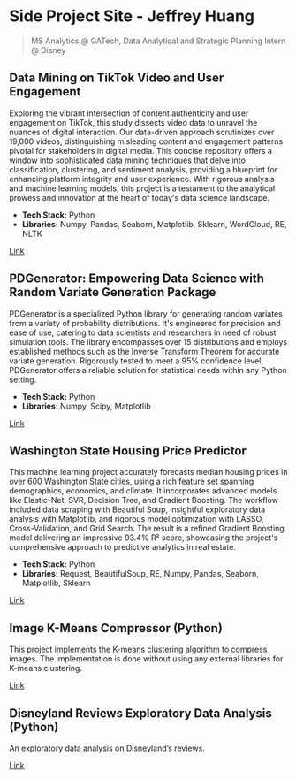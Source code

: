 # Side Project Site - Jeffrey Huang
> MS Analytics @ GATech, Data Analytical and Strategic Planning Intern @ Disney

## Data Mining on TikTok Video and User Engagement

Exploring the vibrant intersection of content authenticity and user engagement on TikTok, this study dissects video data to unravel the nuances of digital interaction. Our data-driven approach scrutinizes over 19,000 videos, distinguishing misleading content and engagement patterns pivotal for stakeholders in digital media. This concise repository offers a window into sophisticated data mining techniques that delve into classification, clustering, and sentiment analysis, providing a blueprint for enhancing platform integrity and user experience. With rigorous analysis and machine learning models, this project is a testament to the analytical prowess and innovation at the heart of today's data science landscape.

- **Tech Stack:** Python
- **Libraries:** Numpy, Pandas, Seaborn, Matplotlib, Sklearn, WordCloud, RE, NLTK
  
[Link](https://github.com/jhuang678/Tiktok_Video)

## PDGenerator: Empowering Data Science with Random Variate Generation Package

PDGenerator is a specialized Python library for generating random variates from a variety of probability distributions. It's engineered for precision and ease of use, catering to data scientists and researchers in need of robust simulation tools. The library encompasses over 15 distributions and employs established methods such as the Inverse Transform Theorem for accurate variate generation. Rigorously tested to meet a 95% confidence level, PDGenerator offers a reliable solution for statistical needs within any Python setting.

- **Tech Stack:** Python
- **Libraries:** Numpy, Scipy, Matplotlib
  
[Link](https://github.com/jhuang678/Distribution_Generator)

## Washington State Housing Price Predictor

This machine learning project accurately forecasts median housing prices in over 600 Washington State cities, using a rich feature set spanning demographics, economics, and climate. It incorporates advanced models like Elastic-Net, SVR, Decision Tree, and Gradient Boosting. The workflow included data scraping with Beautiful Soup, insightful exploratory data analysis with Matplotlib, and rigorous model optimization with LASSO, Cross-Validation, and Grid Search. The result is a refined Gradient Boosting model delivering an impressive 93.4% R² score, showcasing the project's comprehensive approach to predictive analytics in real estate.

- **Tech Stack:** Python
- **Libraries:** Request, BeautifulSoup, RE, Numpy, Pandas, Seaborn, Matplotlib, Sklearn

[Link](https://github.com/jhuang678/WA_House_Price_Predictor)


## Image K-Means Compressor (Python)
This project implements the K-means clustering algorithm to compress images. The implementation is done without using any external libraries for K-means clustering.

[Link](https://github.com/jhuang678/Image_Compression)

## Disneyland Reviews Exploratory Data Analysis (Python)
An exploratory data analysis on Disneyland’s reviews.

[Link](https://github.com/jhuang678/Disneyland_Reviews_EDA)



